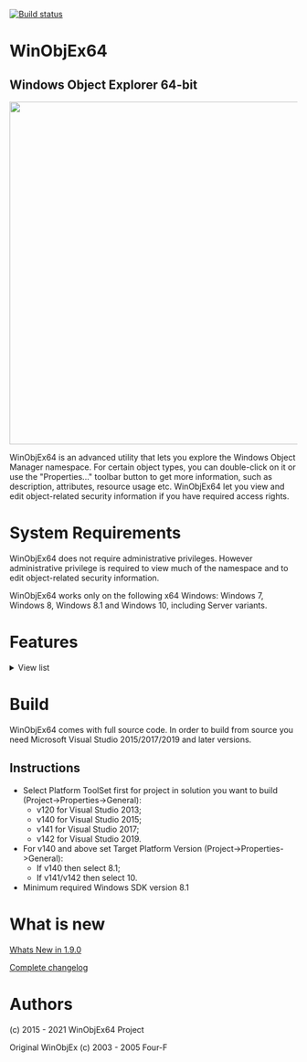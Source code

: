 [![Build status](https://ci.appveyor.com/api/projects/status/dxsbgm90sahgwbo0?svg=true)](https://ci.appveyor.com/project/hfiref0x/winobjex64)

# WinObjEx64
## Windows Object Explorer 64-bit

<img src="https://raw.githubusercontent.com/hfiref0x/WinObjEx64/master/Screenshots/MainWindow.png" width="600" />

WinObjEx64 is an advanced utility that lets you explore the Windows Object Manager namespace. For certain object types, you can double-click on it or use the "Properties..." toolbar button to get more information, such as description, attributes, resource usage etc. WinObjEx64 let you view and edit object-related security information if you have required access rights.

# System Requirements

WinObjEx64 does not require administrative privileges. However administrative privilege is required to view much of the namespace and to edit object-related security information.

WinObjEx64 works only on the following x64 Windows: Windows 7, Windows 8, Windows 8.1 and Windows 10, including Server variants.


# Features

<details>
  <summary>View list</summary>

- Explore all of Windows Object Manager namespace
	- Hierarchical objects tree

	- Symbolic links resolving

	- Version information for Section type objects that are backed by an image file

	- Additional information for WindowStation type objects

	- View objects details
		- Descriptions
		- Flags
		- Invalid attributes
		- Memory pool type
		- Object type specific information
		- Object-related structure memory dumps<sup>1</sup>
			- ALPC_PORT
			- CALLBACK_OBJECT
			-  DEVICE_OBJECT
			- DRIVER_OBJECT
			- DIRECTORY_OBJECT
			- FLT_SERVER_PORT_OBJECT
			- KEVENT
			- KMUTANT
			- KSEMAPHORE
			- KTIMER
			- KQUEUE (IoCompletion)
			- OBJECT_SYMBOLIC_LINK
			- OBJECT_TYPE
		- Opened handles
		- Statistics
		- Supported access rights
		- Process Trust label
		- And more...

	- Display in dump sub-structures such as<sup>1</sup>: 

		- ALPC_PORT_ATTRIBUTES
		- DEVICE_MAP
		- LDR_DATA_TABLE_ENTRY
		- OBJECT_TYPE_INITIALIZER
		- UNICODE_STRING
		- and many others

	- Edit object-related security information<sup>2</sup>

	- Detect driver object IRP modifications (as part of structure dump)<sup>1</sup>

	- Detect kernel object hooking (as part of structure dump)<sup>1</sup>

	- Search for objects by name and/or type

- System information viewer
	- Boot state and type
	- Code Integrity options
	- Mitigation flags
	- Windows version and build

- Loaded drivers list viewer
	- Ability to dump selected driver<sup>1</sup>
	- Export driver list to file in CSV format
	- Jump to driver file location
	- Recognize Kernel Shim Engine "shimmed" drivers<sup>1</sup>
	- View driver file properties

- Mailslots/Named pipes viewer
	- Display list of all registered mailslots/named pipes
	- Named pipes security information editor<sup>4</sup>
	- Object statistics

- Hierarchical process tree viewer<sup>2</sup>
	- Show process id, user name, EPROCESS addresses
	- Highlight processes by type similar to default Process Explorer highlighting
	- Show thread list for selected process
	- Show ETHREAD addresses
	- Show common properties for Process/Thread objects
		- Basic properties as for any other object type
		- Start time
		- Process type
		- Image file name
		- Command line
		- Current directory
		- Applied mitigation's
		- Protection
		- State of "Critical Process" flag
		- Security edit
	- Jump to process file location
	- Process/Thread token information
		- User name
		- User SID
		- AppContainer SID
		- Session
		- UIAccess
		- Elevation state
		- Integrity level
		- Privileges and groups
	- Show additional token properties for Process/Thread
		- Basic properties as for any other object type
		- List of security attributes
		- Security edit

- Software Licensing Cache viewer
	- Display list of registered licenses
	- Display license data
	- Dump license data of type SL_DATA_BINARY to file

- User Shared Data viewer
	- Display structured dump of most important parts of KUSER_SHARED_DATA

- System callbacks viewer<sup>1</sup>
	- Display address, module and callback specific information for callbacks registered with: 
		- PsSetCreateProcessNotifyRoutine
		- PsSetCreateProcessNotifyRoutineEx
		- PsSetCreateProcessNotifyRoutineEx2
		- PsSetCreateThreadNotifyRoutine
		- PsSetCreateThreadNotifyRoutineEx
		- PsSetLoadImageNotifyRoutine
		- PsSetLoadImageNotifyRoutineEx
		- KeRegisterBugCheckCallback
		- KeRegisterBugCheckReasonCallback
		- CmRegisterCallback
		- CmRegisterCallbackEx
		- IoRegisterShutdownNotification
		- IoRegisterLastChanceShutdownNotification
		- PoRegisterPowerSettingCallback
		- SeRegisterLogonSessionTerminatedRoutine
		- SeRegisterLogonSessionTerminatedRoutineEx
		- IoRegisterFsRegistrationChange
		- IopFsListsCallbacks
		- ObRegisterCallbacks
		- DbgSetDebugPrintCallback
		- DbgkLkmdRegisterCallback
		- PsRegisterAltSystemCallHandler
		- CodeIntegrity SeCiCallbacks
		- ExRegisterExtension

- Windows Object Manager private namespace viewer<sup>1</sup>
	- View basic namespace entry information
	- View boundary descriptor information
	- Show common properties for objects

- KiServiceTable viewer<sup>1</sup>
	- Show dump of Ntoskrnl-managed KiServiceTable (sometimes referenced as SSDT)
	- Jump to service entry module
	- Export list to file in CSV format

- W32pServiceTable viewer<sup>1</sup>
	- Show dump of Win32k-managed W32pServiceTable (sometimes referenced as Shadow SSDT)
	- Support Win32k import forwarding
	- Support Win32k ApiSets resolving
	- Jump to service entry module
	- Export list to file in CSV format

- Most of list/trees allows to copy object address and/or name to the clipboard

- Running on Wine/Wine-Staging is supported<sup>3</sup>

- Plugins subsystem for extending basic features
	- Available plugins that shipped with WinObjEx64 release:
		- ApiSetView - viewer for Windows ApiSetSchema internals, support loading ApiSet schema from file
		- Example plugin - example plugin for developers
		- Sonar - NDIS protocols viewer, display registered NDIS protocols and dumps some information about them
		- ImageScope - context plugin allowing to view more details in WinObjEx64 for Section type objects that are backed by image file (available through popup menu on object of Section type in WinObjEx64 main list)

- Documentation
	- Windows Callbacks
	- Plugins subsystem

1. This feature require driver support enabled, see "Driver support" part below.
2. This may require administrator privileges.
3. Most of additional Windows internals-specific features however will be unavailable due to obvious reasons.
4. Some named pipes may require administrator privileges to access.

### Driver support

WinObjEx64 supports two types of driver helpers:

1. Helper for read-only access to the kernel memory. Default version uses Kernel Local Debugging Driver (KLDBGDRV) from WinDbg. In order to use it (and thus enable all the above features) Windows must be booted in the debug mode (bcdedit -debug on) and WinObjEx64 must be run with administrator privileges. If you are using WinObjEx64 version with custom helper driver - Windows debug mode is not required. There are exist several drivers that can be used as helpers for WinObjEx64, by default it has only WinDbg type built-in.
2. Helper to access object handles. WinObjEx64 (any variant) support Process Explorer driver of version 1.5.2 to open process/threads. To enable this just load Process Explorer with administrator privileges simultaneously with WinObjEx64.

All driver helpers require WinObjEx64 to be run with administrative privileges.

</details>

# Build 

WinObjEx64 comes with full source code.
In order to build from source you need Microsoft Visual Studio 2015/2017/2019 and later versions.

## Instructions

* Select Platform ToolSet first for project in solution you want to build (Project->Properties->General): 
  * v120 for Visual Studio 2013;
  * v140 for Visual Studio 2015; 
  * v141 for Visual Studio 2017;
  * v142 for Visual Studio 2019.
* For v140 and above set Target Platform Version (Project->Properties->General):
  * If v140 then select 8.1;
  * If v141/v142 then select 10.
* Minimum required Windows SDK version 8.1
 
 
# What is new

[Whats New in 1.9.0](https://github.com/hfiref0x/WinObjEx64/blob/dev190/Compiled/WHATSNEW_190.md)

[Complete changelog](https://github.com/hfiref0x/WinObjEx64/blob/dev190/Source/CHANGELOG.txt)

# Authors


(c) 2015 - 2021 WinObjEx64 Project

Original WinObjEx (c) 2003 - 2005 Four-F
